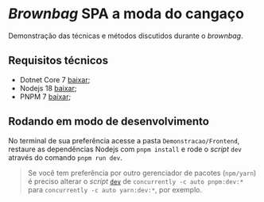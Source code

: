 # _Brownbag_ SPA a moda do cangaço
Demonstração das técnicas e métodos discutidos durante o _brownbag_.

## Requisitos técnicos
- Dotnet Core 7 [baixar](https://dotnet.microsoft.com/en-us/download/dotnet/7.0);
- Nodejs 18 [baixar](https://nodejs.org/dist/latest-v18.x/);
- PNPM 7 [baixar](https://pnpm.io/installation#installing-a-specific-version);

## Rodando em modo de desenvolvimento

No terminal de sua preferência acesse a pasta `Demonstracao/Frontend`, restaure as dependências Nodejs com `pnpm install` e rode o _script_ `dev` através do comando `pnpm run dev`.

> Se você tem preferência por outro gerenciador de pacotes (`npm/yarn`) é preciso alterar o _script_ [`dev`](Demonstracao/Frontend/package.json) de `concurrently -c auto pnpm:dev:*` para `concurrently -c auto yarn:dev:*`, por exemplo.
